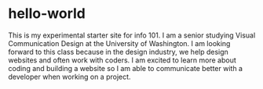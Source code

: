 # hello-world
This is my experimental starter site for info 101. 
I am a senior studying Visual Communication Design at the University of Washington. I am looking forward to this class because in the design industry, we help design websites and often work with coders. I am excited to learn more about coding and building a website so I am able to communicate better with a developer when working on a project. 
